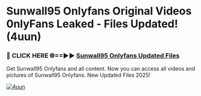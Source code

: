 # Sunwall95 Onlyfans Original Videos 0nlyFans Leaked - Files Updated! (4uun)

<h3>🔴 CLICK HERE 🌐==►► <a href="https://tinyurl.com/ehrbuxhb" rel="nofollow">Sunwall95 Onlyfans Updated Files</a></h3>

Get Sunwall95 Onlyfans and all content. Now you can access all videos and pictures of Sunwall95 Onlyfans. New Updated Files 2025!

[![4uun](https://i.imgur.com/lVYEuWS.gif)](https://tinyurl.com/ehrbuxhb)
